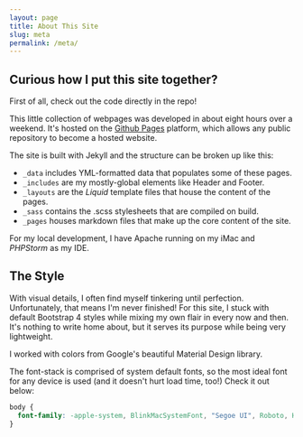 ```yaml
---
layout: page
title: About This Site
slug: meta
permalink: /meta/
---
```


## Curious how I put this site together?

First of all, check out the code directly in the repo!

This little collection of webpages was developed in about eight hours over a weekend. It's hosted on the
 [Github Pages](https://pages.github.com) platform, which allows any public repository to become a hosted
 website.
 
The site is built with Jekyll and the structure can be broken up like this:

- `_data` includes YML-formatted data that populates some of these pages.
- `_includes` are my mostly-global elements like Header and Footer.
- `_layouts` are the _Liquid_ template files that house the content of the pages.
- `_sass` contains the .scss stylesheets that are compiled on build.
- `_pages` houses markdown files that make up the core content of the site.

For my local development, I have Apache running on my iMac and _PHPStorm_ as my IDE. 

## The Style

With visual details, I often find myself tinkering until perfection. Unfortunately, that means I'm never finished!
For this site, I stuck with default Bootstrap 4 styles while mixing my own flair in every now and then. It's nothing to
write home about, but it serves its purpose while being very lightweight.

I worked with colors from Google's beautiful Material Design library.

The font-stack is comprised of system default fonts, so the most ideal font for any device is used (and it doesn't
hurt load time, too!) Check it out below:

```css
body {
  font-family: -apple-system, BlinkMacSystemFont, "Segoe UI", Roboto, Helvetica, Arial, sans-serif, "Apple Color Emoji", "Segoe UI Emoji", "Segoe UI Symbol";
}
```


